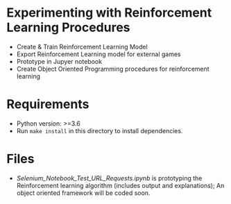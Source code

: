 # Experimenting with Reinforcement Learning Procedures
- Create & Train Reinforcement Learning Model
- Export Reinforcement Learning model for external games
- Prototype in Jupyer notebook
- Create Object Oriented Programming procedures for reinforcement learning

# Requirements
- Python version: >=3.6
- Run `make install` in this directory to install dependencies.

# Files
- *Selenium_Notebook_Test_URL_Requests.ipynb* is prototyping the Reinforcement learning algorithm (includes output and explanations); An object oriented framework will be coded soon.
